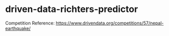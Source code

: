 # driven-data-richters-predictor

Competition Reference: https://www.drivendata.org/competitions/57/nepal-earthquake/